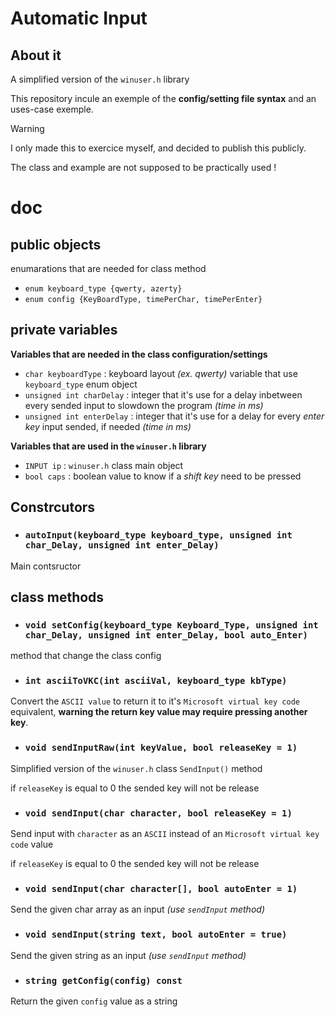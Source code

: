 # Automatic Input
## About it
A simplified version of the `winuser.h` library

This repository incule an exemple of the **config/setting file syntax** and an uses-case exemple.

> [!WARNING]
> I only made this to exercice myself, and decided to publish this publicly.
> 
> The class and example are not supposed to be practically used !

# doc
## public objects
enumarations that are needed for class method
 - `enum keyboard_type {qwerty, azerty}`
 - `enum config {KeyBoardType, timePerChar, timePerEnter}`
## private variables
**Variables that are needed in the class configuration/settings**
- `char keyboardType` : keyboard layout *(ex. qwerty)* variable that use `keyboard_type` enum object
- `unsigned int charDelay` : integer that it's use for a delay inbetween every sended input to slowdown the program *(time in ms)*
- `unsigned int enterDelay` : integer that it's use for a delay for every *enter key* input sended, if needed *(time in ms)*

**Variables that are used in the `winuser.h` library**
 - `INPUT ip` : `winuser.h` class main object
 - `bool caps` : boolean value to know if a *shift key* need to be pressed
## Constrcutors
- ### `autoInput(keyboard_type keyboard_type, unsigned int char_Delay, unsigned int enter_Delay)`
Main contsructor
## class methods
- ### `void setConfig(keyboard_type Keyboard_Type, unsigned int char_Delay, unsigned int enter_Delay, bool auto_Enter)`
method that change the class config
- ### `int asciiToVKC(int asciiVal, keyboard_type kbType)`
Convert the `ASCII value` to return it to it's `Microsoft virtual key code` equivalent, **warning the return key value may require pressing another key**.
- ### `void sendInputRaw(int keyValue, bool releaseKey = 1)`
Simplified version of the `winuser.h` class `SendInput()` method 

if `releaseKey` is equal to 0 the sended key will not be release
- ### `void sendInput(char character, bool releaseKey = 1)`
Send input with `character` as an `ASCII` instead of an `Microsoft virtual key code` value 

if `releaseKey` is equal to 0 the sended key will not be release
- ### `void sendInput(char character[], bool autoEnter = 1)`
Send the given char array as an input *(use `sendInput` method)*
- ### `void sendInput(string text, bool autoEnter = true)`
Send the given string as an input *(use `sendInput` method)*
- ### `string getConfig(config) const`
Return the given `config` value as a string